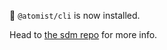 🙌 `@atomist/cli` is now installed.

Head to [the sdm repo](https://github.com/atomist/sdm) for more info.
